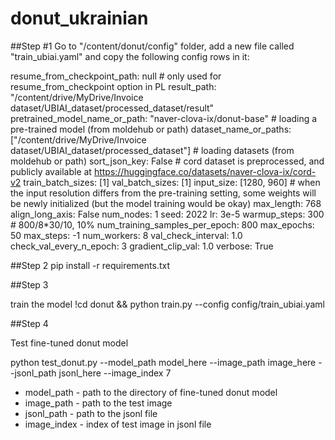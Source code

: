 # donut_ukrainian

##Step #1
Go to "/content/donut/config" folder, add a new file called "train_ubiai.yaml" and copy the following config rows in it:

resume_from_checkpoint_path: null # only used for resume_from_checkpoint option in PL
result_path: "/content/drive/MyDrive/Invoice dataset/UBIAI_dataset/processed_dataset/result"
pretrained_model_name_or_path: "naver-clova-ix/donut-base" # loading a pre-trained model (from moldehub or path)
dataset_name_or_paths: ["/content/drive/MyDrive/Invoice dataset/UBIAI_dataset/processed_dataset"] # loading datasets (from moldehub or path)
sort_json_key: False # cord dataset is preprocessed, and publicly available at https://huggingface.co/datasets/naver-clova-ix/cord-v2
train_batch_sizes: [1]
val_batch_sizes: [1]
input_size: [1280, 960] # when the input resolution differs from the pre-training setting, some weights will be newly initialized (but the model training would be okay)
max_length: 768
align_long_axis: False
num_nodes: 1
seed: 2022
lr: 3e-5
warmup_steps: 300 # 800/8*30/10, 10%
num_training_samples_per_epoch: 800
max_epochs: 50
max_steps: -1
num_workers: 8
val_check_interval: 1.0
check_val_every_n_epoch: 3
gradient_clip_val: 1.0
verbose: True

##Step 2
pip install -r requirements.txt

##Step 3

train the model
!cd donut && python train.py --config config/train_ubiai.yaml

##Step 4

Test fine-tuned donut model

python test_donut.py --model_path model_here --image_path image_here --jsonl_path jsonl_here --image_index 7

- model_path - path to the directory of fine-tuned donut model
- image_path - path to the test image
- jsonl_path - path to the jsonl file
- image_index - index of test image in jsonl file
